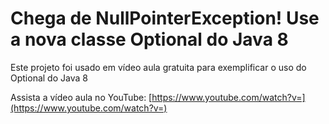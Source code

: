 # Chega de NullPointerException! Use a nova classe Optional do Java 8

Este projeto foi usado em vídeo aula gratuita para exemplificar
o uso do Optional do Java 8

Assista a vídeo aula no YouTube: [https://www.youtube.com/watch?v=](https://www.youtube.com/watch?v=)
